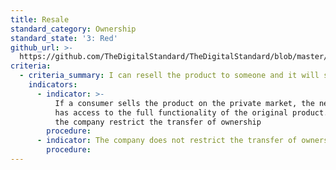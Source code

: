 ```yaml
---
title: Resale
standard_category: Ownership
standard_state: '3: Red'
github_url: >-
  https://github.com/TheDigitalStandard/TheDigitalStandard/blob/master/Ownership%20(Is%20it%20mine%3F)%2FOwnership%2FResale.yaml
criteria:
  - criteria_summary: I can resell the product to someone and it will still work.
    indicators:
      - indicator: >-
          If a consumer sells the product on the private market, the new owner
          has access to the full functionality of the original product.? Or does
          the company restrict the transfer of ownership
        procedure:
      - indicator: The company does not restrict the transfer of ownership.
        procedure:
---
```



